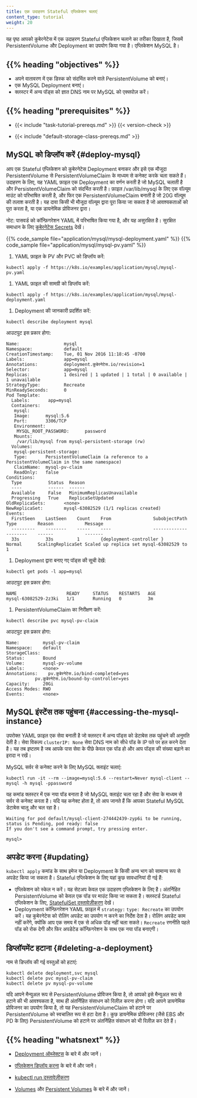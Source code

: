 ```yaml
---
title: एक उदाहरण Stateful एप्लिकेशन चलाएं
content_type: tutorial
weight: 20
---
```


<!-- overview -->

यह पृष्ठ आपको कुबेरनेटेस में एक उदाहरण Stateful एप्लिकेशन चलाने का तरीका दिखाता है, जिसमें PersistentVolume और Deployment का उपयोग किया गया है। एप्लिकेशन MySQL है।

## {{% heading "objectives" %}}

- अपने वातावरण में एक डिस्क को संदर्भित करने वाले PersistentVolume को बनाएं।
- एक MySQL Deployment बनाएं।
- क्लस्टर में अन्य पॉड्स को ज्ञात DNS नाम पर MySQL को एक्सपोज़ करें।

## {{% heading "prerequisites" %}}

- {{< include "task-tutorial-prereqs.md" >}} {{< version-check >}}

- {{< include "default-storage-class-prereqs.md" >}}

<!-- lessoncontent -->

## MySQL को डिप्लॉय करें {#deploy-mysql}

आप एक Stateful एप्लिकेशन को कुबेरनेटेस Deployment बनाकर और इसे एक मौजूदा PersistentVolume से PersistentVolumeClaim के माध्यम से कनेक्ट करके चला सकते हैं। उदाहरण के लिए, यह YAML फ़ाइल एक Deployment का वर्णन करती है जो MySQL चलाती है और PersistentVolumeClaim को संदर्भित करती है। फ़ाइल /var/lib/mysql के लिए एक वॉल्यूम माउंट को परिभाषित करती है, और फिर एक PersistentVolumeClaim बनाती है जो 20G वॉल्यूम की तलाश करती है। यह दावा किसी भी मौजूदा वॉल्यूम द्वारा पूरा किया जा सकता है जो आवश्यकताओं को पूरा करता है, या एक डायनेमिक प्रोविजनर द्वारा।

नोट: पासवर्ड को कॉन्फ़िगरेशन YAML में परिभाषित किया गया है, और यह असुरक्षित है। सुरक्षित समाधान के लिए [कुबेरनेटेस Secrets](/docs/concepts/configuration/secret/) देखें।

{{% code_sample file="application/mysql/mysql-deployment.yaml" %}}
{{% code_sample file="application/mysql/mysql-pv.yaml" %}}

1. YAML फ़ाइल के PV और PVC को डिप्लॉय करें:

```shell
kubectl apply -f https://k8s.io/examples/application/mysql/mysql-pv.yaml
```

1. YAML फ़ाइल की सामग्री को डिप्लॉय करें:

```shell
kubectl apply -f https://k8s.io/examples/application/mysql/mysql-deployment.yaml
```

1. Deployment की जानकारी प्रदर्शित करें:

```shell
kubectl describe deployment mysql
```

आउटपुट इस प्रकार होगा:

```
Name:                 mysql
Namespace:            default
CreationTimestamp:    Tue, 01 Nov 2016 11:18:45 -0700
Labels:               app=mysql
Annotations:          deployment.कुबेरनेटेस.io/revision=1
Selector:             app=mysql
Replicas:             1 desired | 1 updated | 1 total | 0 available | 1 unavailable
StrategyType:         Recreate
MinReadySeconds:      0
Pod Template:
  Labels:       app=mysql
  Containers:
   mysql:
   Image:      mysql:5.6
   Port:       3306/TCP
   Environment:
    MYSQL_ROOT_PASSWORD:      password
   Mounts:
    /var/lib/mysql from mysql-persistent-storage (rw)
  Volumes:
   mysql-persistent-storage:
   Type:       PersistentVolumeClaim (a reference to a PersistentVolumeClaim in the same namespace)
   ClaimName:  mysql-pv-claim
   ReadOnly:   false
Conditions:
  Type          Status  Reason
  ----          ------  ------
  Available     False   MinimumReplicasUnavailable
  Progressing   True    ReplicaSetUpdated
OldReplicaSets:       <none>
NewReplicaSet:        mysql-63082529 (1/1 replicas created)
Events:
  FirstSeen    LastSeen    Count    From                SubobjectPath    Type        Reason            Message
  ---------    --------    -----    ----                -------------    --------    ------            -------
  33s          33s         1        {deployment-controller }             Normal      ScalingReplicaSet Scaled up replica set mysql-63082529 to 1
```

1. Deployment द्वारा बनाए गए पॉड्स की सूची देखें:

```shell
kubectl get pods -l app=mysql
```

आउटपुट इस प्रकार होगा:

```
NAME                   READY     STATUS    RESTARTS   AGE
mysql-63082529-2z3ki   1/1       Running   0          3m
```

1. PersistentVolumeClaim का निरीक्षण करें:

```shell
kubectl describe pvc mysql-pv-claim
```

आउटपुट इस प्रकार होगा:

```
Name:         mysql-pv-claim
Namespace:    default
StorageClass:
Status:       Bound
Volume:       mysql-pv-volume
Labels:       <none>
Annotations:    pv.कुबेरनेटेस.io/bind-completed=yes
           pv.कुबेरनेटेस.io/bound-by-controller=yes
Capacity:     20Gi
Access Modes: RWO
Events:       <none>
```

## MySQL इंस्टेंस तक पहुंचना  {#accessing-the-mysql-instance}

उपरोक्त YAML फ़ाइल एक सेवा बनाती है जो क्लस्टर में अन्य पॉड्स को डेटाबेस तक पहुंचने की अनुमति देती है। सेवा विकल्प `clusterIP: None` सेवा DNS नाम को सीधे पॉड के IP पते पर हल करने देता है। यह तब इष्टतम है जब आपके पास सेवा के पीछे केवल एक पॉड हो और आप पॉड्स की संख्या बढ़ाने का इरादा न रखें।

MySQL सर्वर से कनेक्ट करने के लिए MySQL क्लाइंट चलाएं:

```shell
kubectl run -it --rm --image=mysql:5.6 --restart=Never mysql-client -- mysql -h mysql -ppassword
```

यह कमांड क्लस्टर में एक नया पॉड बनाता है जो MySQL क्लाइंट चला रहा है और सेवा के माध्यम से सर्वर से कनेक्ट करता है। यदि यह कनेक्ट होता है, तो आप जानते हैं कि आपका Stateful MySQL डेटाबेस चालू और चल रहा है।

```
Waiting for pod default/mysql-client-274442439-zyp6i to be running, status is Pending, pod ready: false
If you don't see a command prompt, try pressing enter.

mysql>
```

## अपडेट करना {#updating}

`kubectl apply` कमांड के साथ इमेज या Deployment के किसी अन्य भाग को सामान्य रूप से अपडेट किया जा सकता है। Stateful एप्लिकेशन के लिए यहां कुछ सावधानियां दी गई हैं:

- एप्लिकेशन को स्केल न करें। यह सेटअप केवल एक उदाहरण एप्लिकेशन के लिए है। अंतर्निहित PersistentVolume को केवल एक पॉड पर माउंट किया जा सकता है। क्लस्टर्ड Stateful एप्लिकेशन के लिए, [StatefulSet दस्तावेज़ीकरण](/docs/concepts/workloads/controllers/statefulset/) देखें।
- Deployment कॉन्फ़िगरेशन YAML फ़ाइल में `strategy:` `type: Recreate` का उपयोग करें। यह कुबेरनेटेस को रोलिंग अपडेट का उपयोग न करने का निर्देश देता है। रोलिंग अपडेट काम नहीं करेंगे, क्योंकि आप एक समय में एक से अधिक पॉड नहीं चला सकते। `Recreate` रणनीति पहले पॉड को रोक देगी और फिर अपडेटेड कॉन्फ़िगरेशन के साथ एक नया पॉड बनाएगी।

## डिप्लॉयमेंट हटाना  {#deleting-a-deployment}

नाम से डिप्लॉय की गई वस्तुओं को हटाएं:

```shell
kubectl delete deployment,svc mysql
kubectl delete pvc mysql-pv-claim
kubectl delete pv mysql-pv-volume
```

यदि आपने मैन्युअल रूप से PersistentVolume प्रोविजन किया है, तो आपको इसे मैन्युअल रूप से हटाने की भी आवश्यकता है, साथ ही अंतर्निहित संसाधन को रिलीज़ करना होगा। यदि आपने डायनेमिक प्रोविजनर का उपयोग किया है, तो यह PersistentVolumeClaim को हटाने पर PersistentVolume को स्वचालित रूप से हटा देता है। कुछ डायनेमिक प्रोविजनर (जैसे EBS और PD के लिए) PersistentVolume को हटाने पर अंतर्निहित संसाधन को भी रिलीज़ कर देते हैं।

## {{% heading "whatsnext" %}}

- [Deployment ऑब्जेक्ट्स](/docs/concepts/workloads/controllers/deployment/) के बारे में और जानें।

- [एप्लिकेशन डिप्लॉय करना](/docs/tasks/run-application/run-stateless-application-deployment/) के बारे में और जानें।

- [kubectl run दस्तावेज़ीकरण](/docs/reference/generated/kubectl/kubectl-commands/#run)

- [Volumes](/docs/concepts/storage/volumes/) और [Persistent Volumes](/docs/concepts/storage/persistent-volumes/) के बारे में और जानें।
